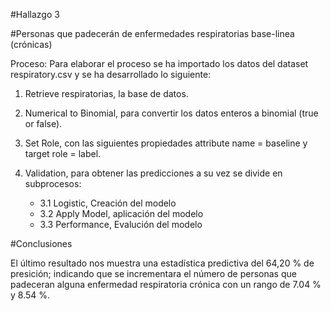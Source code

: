 #Hallazgo 3

#Personas que padecerán de enfermedades respiratorias base-linea (crónicas)

Proceso: Para elaborar el proceso se ha importado los datos del dataset respiratory.csv
y se ha desarrollado lo siguiente:

1. Retrieve respiratorias, la base de datos.
2. Numerical to Binomial, para convertir los datos enteros a binomial (true or false).
3. Set Role, con las siguientes propiedades attribute name = baseline y target role = label.
4. Validation, para obtener las predicciones a su vez se divide en subprocesos:

	* 3.1 Logistic, Creación del modelo
	* 3.2 Apply Model, aplicación del modelo
	* 3.3 Performance, Evalución del modelo

#Conclusiones

El último resultado nos muestra una estadística predictiva del 64,20 % de presición; indicando que se incrementara el número de personas que padeceran alguna enfermedad respiratoria crónica con un rango de 7.04 % y 8.54 %.
